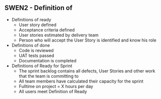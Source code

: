 ## SWEN2 - Definition of



- Definitions of ready
  - User story defined
  - Acceptance criteria defined
  - User stories estimated by delivery team
  - Person who will accept the User Story is identified and know his role
- Definitions of done
  - Code is reviewed
  - UAT tests passed
  - Documentation is completed
- Definitions of Ready for Sprint
  - The sprint backlog contains all defects, User Stories and other work that the team is committing to
  - All team members have calculated their capacity for the sprint
  - Fulltime on project = X hours per day
  - All users meet Definition of Ready

